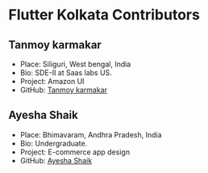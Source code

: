 # Flutter Kolkata Contributors

## Tanmoy karmakar

- Place: Siliguri, West bengal, India
- Bio: SDE-II at Saas labs US.
- Project: Amazon UI
- GitHub: [Tanmoy karmakar](https://github.com/tanmoy27112000)

## Ayesha Shaik

- Place: Bhimavaram, Andhra Pradesh, India
- Bio: Undergraduate.
- Project: E-commerce app design
- GitHub: [Ayesha Shaik](https://github.com/Ayeshashaik759)



